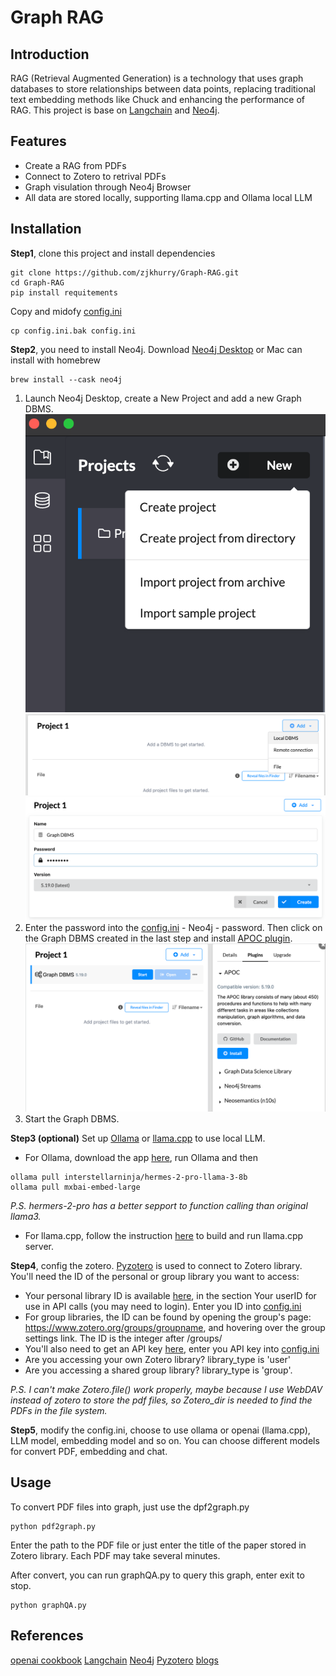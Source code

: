 # Graph RAG

## Introduction

 RAG (Retrieval Augmented Generation) is a technology that uses graph databases to store relationships between data points, replacing traditional text embedding methods like Chuck and enhancing the performance of RAG. This project is base on [Langchain](https://github.com/langchain-ai/langchain/tree/master) and [Neo4j](https://github.com/neo4j/neo4j?tab=readme-ov-file).

## Features

- Create a RAG from PDFs
- Connect to Zotero to retrival PDFs
- Graph visulation through Neo4j Browser
- All data are stored locally, supporting llama.cpp and Ollama local LLM

## Installation

**Step1**, clone this project and install dependencies
```
git clone https://github.com/zjkhurry/Graph-RAG.git
cd Graph-RAG
pip install requitements
```
Copy and midofy [config.ini](./config.ini)
```
cp config.ini.bak config.ini
```

**Step2**, you need to install Neo4j. Download [Neo4j Desktop](https://neo4j.com/download/) or Mac can install with homebrew
```
brew install --cask neo4j
```
1. Launch Neo4j Desktop, create a New Project and add a new Graph DBMS.
![avatar](res/1.png) ![avatar](res/2.png) ![avatar](res/3.png)
2. Enter the password into the [config.ini](./config.ini) - Neo4j - password. Then click on the Graph DBMS created in the last step and install [APOC plugin](https://github.com/neo4j/apoc).
![avatar](res/4.png)
3. Start the Graph DBMS.
   
**Step3 (optional)** Set up [Ollama](https://ollama.com) or [llama.cpp](https://github.com/ggerganov/llama.cpp) to use local LLM.
- For Ollama, download the app [here](https://ollama.com), run Ollama and then
```
ollama pull interstellarninja/hermes-2-pro-llama-3-8b
ollama pull mxbai-embed-large
```
*P.S. hermers-2-pro has a better sepport to function calling than original llama3.*
- For llama.cpp, follow the instruction [here](https://github.com/ggerganov/llama.cpp) to build and run llama.cpp server.

**Step4**, config the zotero. [Pyzotero](https://github.com/urschrei/pyzotero) is used to connect to Zotero library. You'll need the ID of the personal or group library you want to access:
- Your personal library ID is available [here](https://www.zotero.org/settings/keys), in the section Your userID for use in API calls (you may need to login). Enter you ID into [config.ini](./config.ini)
- For group libraries, the ID can be found by opening the group's page: https://www.zotero.org/groups/groupname, and hovering over the group settings link. The ID is the integer after /groups/
- You'll also need to get an API key [here](https://www.zotero.org/settings/keys/new), enter you API key into [config.ini](./config.ini)
- Are you accessing your own Zotero library? library_type is 'user'
- Are you accessing a shared group library? library_type is 'group'.

*P.S. I can't make Zotero.file() work properly, maybe because I use WebDAV instead of zotero to store the pdf files, so Zotero_dir is needed to find the PDFs in the file system.* 

**Step5**, modify the config.ini, choose to use ollama or openai (llama.cpp), LLM model, embedding model and so on. You can choose different models for convert PDF, embedding and chat.

## Usage
To convert PDF files into graph, just use the dpf2graph.py
```
python pdf2graph.py
```
Enter the path to the PDF file or just enter the title of the paper stored in Zotero library. Each PDF may take several minutes.

After convert, you can run graphQA.py to query this graph, enter exit to stop.
```
python graphQA.py
```

## References
[openai cookbook](https://github.com/openai/openai-cookbook/blob/main/examples/RAG_with_graph_db.ipynb)
[Langchain](https://github.com/langchain-ai/langchain/tree/master)
[Neo4j](https://github.com/neo4j/neo4j?tab=readme-ov-file)
[Pyzotero](https://github.com/urschrei/pyzotero)
[blogs](https://github.com/tomasonjo/blogs/blob/master/llm/enhancing_rag_with_graph.ipynb?ref=blog.langchain.dev)
